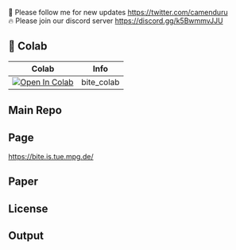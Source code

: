 🐣 Please follow me for new updates https://twitter.com/camenduru <br />
🔥 Please join our discord server https://discord.gg/k5BwmmvJJU

## 🦒 Colab

| Colab | Info
| --- | --- |
[![Open In Colab](https://colab.research.google.com/assets/colab-badge.svg)](https://colab.research.google.com/github/camenduru/bite-colab/blob/main/bite_colab.ipynb) | bite_colab

## Main Repo

## Page
https://bite.is.tue.mpg.de/

## Paper

## License

## Output
